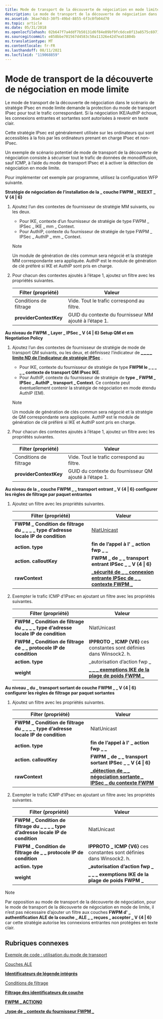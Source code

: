```yaml
---
title: Mode de transport de la découverte de négociation en mode limite
description: Le mode de transport de la découverte de négociation dans le scénario de stratégie IPsec en mode limite demande la protection du mode de transport IPsec pour tout le trafic correspondant.
ms.assetid: 36ae74b3-30f5-49bd-8855-6f3c0fb04d70
ms.topic: article
ms.date: 05/31/2018
ms.openlocfilehash: 02b647f7a4ddf7b50131d6f84e09bf9fc6dce8f13a8575c6971d65be7caa7464
ms.sourcegitcommit: e858bbe701567d4583c50a11326e42d7ea51804b
ms.translationtype: MT
ms.contentlocale: fr-FR
ms.lasthandoff: 08/11/2021
ms.locfileid: "119068859"
---
```

# <a name="negotiation-discovery-transport-mode-in-boundary-mode"></a>Mode de transport de la découverte de négociation en mode limite

Le mode de transport de la découverte de négociation dans le scénario de stratégie IPsec en mode limite demande la protection du mode de transport IPsec pour tout le trafic correspondant. Si la négociation IKE/AuthIP échoue, les connexions entrantes et sortantes sont autorisées à revenir en texte clair.

Cette stratégie IPsec est généralement utilisée sur les ordinateurs qui sont accessibles à la fois par les ordinateurs prenant en charge IPsec et non-IPsec.

Un exemple de scénario potentiel de mode de transport de la découverte de négociation consiste à sécuriser tout le trafic de données de monodiffusion, sauf ICMP, à l’aide du mode de transport IPsec et à activer la détection de négociation en mode limite.

Pour implémenter cet exemple par programme, utilisez la configuration WFP suivante.

<dl>

**Stratégie de négociation de l’installation de la \_ couche FWPM \_ IKEEXT \_ V {4 \| 6}**  

1.  Ajoutez l’un des contextes de fournisseur de stratégie MM suivants, ou les deux.  
    -   Pour IKE, contexte d’un fournisseur de stratégie de type FWPM \_ IPSec \_ IKE \_ mm \_ Context.
    -   Pour AuthIP, contexte du fournisseur de stratégie de type FWPM \_ IPSec \_ AuthIP \_ mm \_ Context.

    > [!Note]  
    > Un module de génération de clés commun sera négocié et la stratégie MM correspondante sera appliquée. AuthIP est le module de génération de clé préféré si IKE et AuthIP sont pris en charge.

     

2.  Pour chacun des contextes ajoutés à l’étape 1, ajoutez un filtre avec les propriétés suivantes.

    | Filter (propriété)        | Valeur                                            |
    |------------------------|--------------------------------------------------|
    | Conditions de filtrage   | Vide. Tout le trafic correspond au filtre.        |
    | **providerContextKey** | GUID du contexte du fournisseur MM ajouté à l’étape 1. |

        

**Au niveau de FWPM \_ Layer \_ IPSec \_ V {4 \| 6} Setup QM et em Negotiation Policy**  

1.  Ajoutez l’un des contextes de fournisseur de stratégie de mode de transport QM suivants, ou les deux, et définissez l’indicateur de [**\_ \_ \_ \_ limite ND de l’indicateur de stratégie IPSec**](/windows/desktop/api/Ipsectypes/ns-ipsectypes-ipsec_transport_policy0) .  
    -   Pour IKE, contexte du fournisseur de stratégie de type **FWPM le \_ \_ \_ \_ \_ contexte de transport QM IPsec IKE**.
    -   Pour AuthIP, contexte du fournisseur de stratégie de **type \_ FWPM \_ IPSec \_ AuthIP \_ transport \_ Context**. Ce contexte peut éventuellement contenir la stratégie de négociation en mode étendu AuthIP (EM).

    > [!Note]  
    > Un module de génération de clés commun sera négocié et la stratégie de QM correspondante sera appliquée. AuthIP est le module de génération de clé préféré si IKE et AuthIP sont pris en charge.

     

2.  Pour chacun des contextes ajoutés à l’étape 1, ajoutez un filtre avec les propriétés suivantes.

    | Filter (propriété)        | Valeur                                            |
    |------------------------|--------------------------------------------------|
    | Conditions de filtrage   | Vide. Tout le trafic correspond au filtre.        |
    | **providerContextKey** | GUID du contexte du fournisseur QM ajouté à l’étape 1. |

        

**Au niveau de la \_ couche FWPM \_ \_ transport entrant \_ V {4 \| 6} configurer les règles de filtrage par paquet entrantes**  

1.  Ajoutez un filtre avec les propriétés suivantes. 

    | Filter (propriété)                                                   | Valeur                                                                                              |
    |-------------------------------------------------------------------|----------------------------------------------------------------------------------------------------|
    | **FWPM \_ Condition de filtrage du \_ \_ \_ \_ type d’adresse locale IP de condition** | [NlatUnicast](/windows/win32/api/nldef/ne-nldef-nl_address_type)                                      |
    | **action. type**                                                   | **fin de l’appel à l' \_ action fwp \_ \_**                                                              |
    | **action. calloutKey**                                             | **FWPM \_ de \_ \_ transport entrant IPSec \_ \_ V {4 \| 6}**                                              |
    | **rawContext**                                                    | [**\_sécurité de \_ \_ connexion entrante IPSec de \_ \_ contexte FWPM \_**](filter-context-identifiers.md) |

        
2.  Exempter le trafic ICMP d’IPsec en ajoutant un filtre avec les propriétés suivantes.

    | Filter (propriété)                                                   | Valeur                                                                      |
    |-------------------------------------------------------------------|----------------------------------------------------------------------------|
    | **FWPM \_ Condition de filtrage du \_ \_ \_ \_ type d’adresse locale IP de condition** | NlatUnicast                                                                |
    | **FWPM \_ Condition de filtrage de \_ \_ protocole IP de condition**             | **IPPROTO \_ ICMP {V6}** ces constantes sont définies dans Winsock2. h.<br/> |
    | **action. type**                                                   | \_autorisation d’action fwp \_                                                        |
    | **weight**                                                        | [**\_ \_ \_ exemptions IKE de la plage de poids FWPM \_**](filter-weight-identifiers.md)  |

        

**Au niveau \_ du \_ transport sortant de couche FWPM \_ \_ V {4 \| 6} configurer les règles de filtrage par paquet sortantes**  

1.  Ajoutez un filtre avec les propriétés suivantes.

    | Filter (propriété)                                                   | Valeur                                                                                     |
    |-------------------------------------------------------------------|-------------------------------------------------------------------------------------------|
    | **FWPM \_ Condition de filtrage du \_ \_ \_ \_ type d’adresse locale IP de condition** | NlatUnicast                                                                               |
    | **action. type**                                                   | **fin de l’appel à l' \_ action fwp \_ \_**                                                     |
    | **action. calloutKey**                                             | **FWPM \_ de \_ \_ transport sortant IPSec \_ \_ V {4 \| 6}**                                    |
    | **rawContext**                                                    | [**\_détection de \_ \_ négociation sortante \_ IPSec \_ du contexte FWPM**](filter-context-identifiers.md) |

        
2.  Exempter le trafic ICMP d’IPsec en ajoutant un filtre avec les propriétés suivantes.

    | Filter (propriété)                                                   | Valeur                                                                      |
    |-------------------------------------------------------------------|----------------------------------------------------------------------------|
    | **FWPM \_ Condition de filtrage du \_ \_ \_ \_ type d’adresse locale IP de condition** | NlatUnicast                                                                |
    | **FWPM \_ Condition de filtrage de \_ \_ protocole IP de condition**             | **IPPROTO \_ ICMP {V6}** ces constantes sont définies dans Winsock2. h.<br/> |
    | **action. type**                                                   | **\_autorisation d’action fwp \_**                                                    |
    | **weight**                                                        | **\_ \_ \_ exemptions IKE de la plage de poids FWPM \_**                                   |

        

</dl>

> [!Note]  
> Par opposition au mode de transport de la découverte de négociation, pour le mode de transport de la découverte de négociation en mode de limite, il n’est pas nécessaire d’ajouter un filtre aux couches **FWPM d' \_ authentification ALE de la couche \_ ALE \_ \_ reçues \_ accepter \_ V {4 \| 6}** car cette stratégie autorise les connexions entrantes non protégées en texte clair.

 

## <a name="related-topics"></a>Rubriques connexes

<dl> <dt>

[Exemple de code : utilisation du mode de transport](using-transport-mode.md)
</dt> <dt>

[Couches ALE](ale-layers.md)
</dt> <dt>

[**Identificateurs de légende intégrés**](built-in-callout-identifiers.md)
</dt> <dt>

[Conditions de filtrage](filtering-conditions.md)
</dt> <dt>

[**Filtrage des identificateurs de couche**](management-filtering-layer-identifiers-.md)
</dt> <dt>

[**FWPM \_ ACTION0**](/windows/desktop/api/Fwpmtypes/ns-fwpmtypes-fwpm_action0)
</dt> <dt>

[**\_type de \_ contexte du fournisseur FWPM \_**](/windows/desktop/api/Fwpmtypes/ne-fwpmtypes-fwpm_provider_context_type)
</dt> </dl>

 

